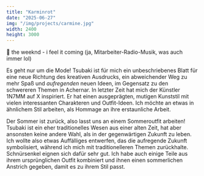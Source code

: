 ```yaml
---
title: "Karminrot"
date: "2025-06-27"
img: "/img/projects/carmine.jpg"
width: 2400
height: 3000
---
```


🎵 the weeknd - i feel it coming (ja, Mitarbeiter-Radio-Musik, was auch immer lol)

Es geht nur um die Mode! Tsubaki ist für mich ein unbeschriebenes Blatt für eine neue Richtung des kreativen Ausdrucks, ein abweichender Weg zu mehr Spaß und _aufregenden_ neuen Ideen, im Gegensatz zu den schwereren Themen in Achernar. In letzter Zeit hat mich der Künstler 1N7MM auf X inspiriert. Er hat einen ausgeprägten, mutigen Kunststil mit vielen interessanten Charakteren und Outfit-Ideen. Ich möchte an etwas in ähnlichem Stil arbeiten, als Hommage an ihre erstaunliche Arbeit.

Der Sommer ist zurück, also lasst uns an einem Sommeroutfit arbeiten! Tsubaki ist ein eher traditionelles Wesen aus einer alten Zeit, hat aber ansonsten keine andere Wahl, als in der gegenwärtigen Zukunft zu leben. Ich wollte also etwas Auffälliges entwerfen, das die aufregende Zukunft symbolisiert, während ich mich mit traditionelleren Themen zurückhalte. Schnürsenkel eignen sich dafür sehr gut. Ich habe auch einige Teile aus ihrem ursprünglichen Outfit kombiniert und ihnen einen sommerlichen Anstrich gegeben, damit es zu ihrem Stil passt.
